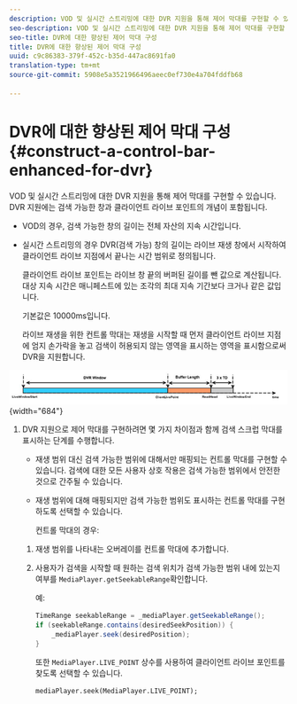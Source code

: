 ```yaml
---
description: VOD 및 실시간 스트리밍에 대한 DVR 지원을 통해 제어 막대를 구현할 수 있습니다. DVR 지원에는 검색 가능한 창과 클라이언트 라이브 포인트의 개념이 포함됩니다.
seo-description: VOD 및 실시간 스트리밍에 대한 DVR 지원을 통해 제어 막대를 구현할 수 있습니다. DVR 지원에는 검색 가능한 창과 클라이언트 라이브 포인트의 개념이 포함됩니다.
seo-title: DVR에 대한 향상된 제어 막대 구성
title: DVR에 대한 향상된 제어 막대 구성
uuid: c9c86383-379f-452c-b35d-447ac8691fa0
translation-type: tm+mt
source-git-commit: 5908e5a3521966496aeec0ef730e4a704fddfb68

---
```



# DVR에 대한 향상된 제어 막대 구성{#construct-a-control-bar-enhanced-for-dvr}

VOD 및 실시간 스트리밍에 대한 DVR 지원을 통해 제어 막대를 구현할 수 있습니다. DVR 지원에는 검색 가능한 창과 클라이언트 라이브 포인트의 개념이 포함됩니다.

* VOD의 경우, 검색 가능한 창의 길이는 전체 자산의 지속 시간입니다.
* 실시간 스트리밍의 경우 DVR(검색 가능) 창의 길이는 라이브 재생 창에서 시작하여 클라이언트 라이브 지점에서 끝나는 시간 범위로 정의됩니다.

   클라이언트 라이브 포인트는 라이브 창 끝의 버퍼된 길이를 뺀 값으로 계산됩니다. 대상 지속 시간은 매니페스트에 있는 조각의 최대 지속 기간보다 크거나 같은 값입니다.

   기본값은 10000ms입니다.

   라이브 재생을 위한 컨트롤 막대는 재생을 시작할 때 먼저 클라이언트 라이브 지점에 엄지 손가락을 놓고 검색이 허용되지 않는 영역을 표시하는 영역을 표시함으로써 DVR을 지원합니다.

<!--<a id="fig_37A39A28BA714BA5A2C461357ED5BD41"></a>-->

![](assets/dvr-window.PNG){width=&quot;684&quot;}

1. DVR 지원으로 제어 막대를 구현하려면 몇 가지 차이점과 함께 검색 스크럽 막대를 표시하는 단계를 수행합니다.

   * 재생 범위 대신 검색 가능한 범위에 대해서만 매핑되는 컨트롤 막대를 구현할 수 있습니다. 검색에 대한 모든 사용자 상호 작용은 검색 가능한 범위에서 안전한 것으로 간주될 수 있습니다.
   * 재생 범위에 대해 매핑되지만 검색 가능한 범위도 표시하는 컨트롤 막대를 구현하도록 선택할 수 있습니다.

      컨트롤 막대의 경우:
   1. 재생 범위를 나타내는 오버레이를 컨트롤 막대에 추가합니다.
   1. 사용자가 검색을 시작할 때 원하는 검색 위치가 검색 가능한 범위 내에 있는지 여부를 `MediaPlayer.getSeekableRange`확인합니다.

      예:

      ```java
      TimeRange seekableRange = _mediaPlayer.getSeekableRange(); 
      if (seekableRange.contains(desiredSeekPosition)) { 
          _mediaPlayer.seek(desiredPosition); 
      }
      ```

      또한 `MediaPlayer.LIVE_POINT` 상수를 사용하여 클라이언트 라이브 포인트를 찾도록 선택할 수 있습니다.

      ```
      mediaPlayer.seek(MediaPlayer.LIVE_POINT);
      ```
